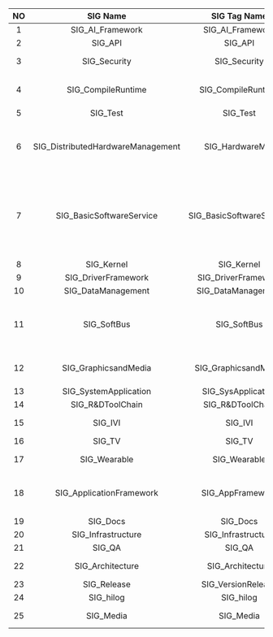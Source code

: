 |NO|SIG Name|SIG Tag Name|SIG Leader|Level 1 Subsystem Name|
| :----: | :----: | :----: | :----: | :----: |
|1|SIG_AI_Framework|SIG_AI_Framework|[ivss](chaijun@huawei.com)|L1S_AI|
|2|SIG_API|SIG_API|[huawei_qiangbo](qiangbo2@huawei.com)|NA|
|3|SIG_Security|SIG_Security|[yongjie2020](yongjie.yan@huawei.com)|L1S_Security <br> L1S_BIOMETRICS|
|4|SIG_CompileRuntime|SIG_CompileRuntime|[huanghuijin](https://gitee.com/huanghuijin) |L1S_CCRuntime <br> L1S_Build <br> L1S_UTILS|
|5|SIG_Test|SIG_Test|[gaohanyi](https://gitee.com/gaohanyi1982) |L1S_Test|
|6|SIG_DistributedHardwareManagement|SIG_HardwareMgr|[ligang](william.ligang@huawei.com) <br> [houpengfei](https://gitee.com/hhh2)|L1S_MSDP <br> L1S_PowerMgr <br> L1S_Sensors <br> L1S_USB <br> L1s_DistributedHardware <br> |
|7|SIG_BasicSoftwareService|SIG_BasicSoftwareService|[zhangxiaotian](https://gitee.com/handyohos)|L1S_DistributedSchedule <br> L1S_ResourceSchedule <br> L1S_StartUp <br> L1S_Notification <br> L1S_Update <br> L1S_Account <br> L1S_BarrierFree <br> L1S_MiscServices|
|8|SIG_Kernel|SIG_Kernel|[esay-to-see](salient.yijian@huawei.com)|L1S_Kernel|
|9|SIG_DriverFramework|SIG_DriverFramework|[chenfeng](https://gitee.com/chenfeng469)|L1S_Drivers|
|10|SIG_DataManagement|SIG_DataManagement|[gongashi](https://gitee.com/gong-a-shi)|L1S_DistributedDataMgr_DFS|
|11|SIG_SoftBus|SIG_SoftBus|[maerlii](maerli@huawei.com) <br> [chengguohong](https://gitee.com/cheng_guohong)|L1S_Communication <br> L1S_telepony <br> L1S_Location <br> L1S_Communication_HW <br> L1S_Communication_NetMgr|
|12|SIG_GraphicsandMedia|SIG_GraphicsandMedia|[abbuu](liyu37@huawei.com)|L1S_Graphic_AGPEngine <br> L1S_Graphic_AGPComponent <br> L1S_Graphic_AGPWindows|
|13|SIG_SystemApplication|SIG_SysApplication|[wangfeng](https://gitee.com/nicolaswang)|L1S_Applications|
|14|SIG_R&DToolChain|SIG_R&DToolChain|[wangzaishang](https://gitee.com/wangzaishang)|L1S_DevTools|
|15|SIG_IVI|SIG_IVI|[guojinwei](guojinwei@huawei.com)|L1S_IVIHardware <br> L1S_IVI|
|16|SIG_TV|SIG_TV|[zhangxiaotian](https://gitee.com/handyohos)|L1S_IntelliTV|
|17|SIG_Wearable|SIG_Wearable|[wangxiangyang](walton.wang@huawei.com)|L1S_WearableHardware <br> L1S_Wearable|
|18|SIG_ApplicationFramework|SIG_AppFramework|[qiangbo](https://gitee.com/huawei_qiangbo) <br> [niuhui](niuhui@huawei.com)|L1S_Global <br> L1S_AppExecFwk <br> L1S_AAFwk <br> L1S_ACE|
|19|SIG_Docs|SIG_Docs|[yangni](https://gitee.com/neeen)|L1S_Docs|
|20|SIG_Infrastructure|SIG_Infrastructure|[wangyiming](https://gitee.com/youthdragon)|NA|
|21|SIG_QA|SIG_QA|[xingwenhua](https://gitee.com/xhuazi)|NA|
|22|SIG_Architecture|SIG_Architecture|[rengelin](https://gitee.com/im-off-this-week) <br> [wanchengzhen](https://gitee.com/wanchengzhen)|NA|
|23|SIG_Release|SIG_VersionRelease|[wuyonghui](wuyonghui9@huawei.com)|NA|
|24|SIG_hilog|SIG_hilog|[stesen](stesen.ma@huawei.com)|L1S_Hiview|
|25|SIG_Media|SIG_Media|[dumingliang_hw](dumingliang@huawei.com)|L1S_MultiModalInput <br> L1S_MultiMedia|

